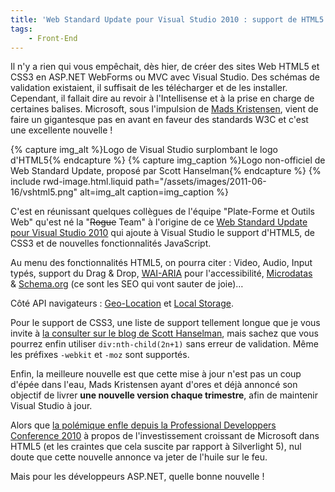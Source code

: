 ```yaml
---
title: 'Web Standard Update pour Visual Studio 2010 : support de HTML5 & CSS3'
tags:
    - Front-End
---
```


Il n'y a rien qui vous empêchait, dès hier, de créer des sites Web HTML5 et CSS3
en ASP.NET WebForms ou MVC avec Visual Studio. Des schémas de validation
existaient, il suffisait de les télécharger et de les installer. Cependant, il
fallait dire au revoir à l'Intellisense et à la prise en charge de certaines
balises. Microsoft, sous l'impulsion
de [Mads Kristensen](http://madskristensen.net/ 'Blog de Mads Kristensen'),
vient de faire un gigantesque pas en avant en faveur des standards W3C et c'est
une excellente nouvelle&nbsp;!

<!-- more -->

{% capture img_alt %}Logo de Visual Studio surplombant le logo
d'HTML5{% endcapture %} {% capture img_caption %}Logo non-officiel de Web
Standard Update, proposé par Scott Hanselman{% endcapture %}
{% include rwd-image.html.liquid
path="/assets/images/2011-06-16/vshtml5.png"
alt=img_alt
caption=img_caption
%}

C'est en réunissant quelques collègues de l'équipe "Plate-Forme et Outils Web"
qu'est né la "<del>Rogue</del> Team" à l'origine de ce
[Web Standard Update pour Visual Studio 2010](https://visualstudiogallery.msdn.microsoft.com:443/a15c3ce9-f58f-42b7-8668-53f6cdc2cd83 'Téléchargement de Web Standards Update pour Microsoft Visual Studio 2010 SPI et Visual Web Developer Express 2010 SP1')
qui ajoute à Visual Studio le support d'HTML5, de CSS3 et de nouvelles
fonctionnalités JavaScript.

Au menu des fonctionnalités HTML5, on pourra citer&nbsp;: Video, Audio, Input
typés, support du Drag &amp; Drop, [WAI-ARIA](http://www.w3.org/WAI/intro/aria)
pour l'accessibilité, [Microdatas](http://www.w3.org/TR/microdata/)
&amp; [Schema.org](http://schema.org/docs/gs.html) (ce sont les SEO qui vont
sauter de joie)…

Côté API
navigateurs&nbsp;: [Geo-Location](http://dev.w3.org/geo/api/spec-source.html) et
[Local Storage](http://www.w3.org/TR/webstorage/).

Pour le support de CSS3, une liste de support tellement longue que je vous
invite à
[la consulter sur le blog de Scott Hanselman](http://www.hanselman.com/blog/AnnouncingTheWebStandardsUpdateHTML5SupportForTheVisualStudio2010Editor.aspx 'Annonce de Web Standard Update pour Visual Studio 2010 sur le blog de Scott Hanselman'),
mais sachez que vous pourrez enfin utiliser `div:nth-child(2n+1)` sans erreur de
validation. Même les préfixes `-webkit` et `-moz` sont supportés.

Enfin, la meilleure nouvelle est que cette mise à jour n'est pas un coup d'épée
dans l'eau, Mads Kristensen ayant d'ores et déjà annoncé son objectif de livrer
**une nouvelle version chaque trimestre**, afin de maintenir Visual Studio à
jour.

Alors que
[la polémique enfle depuis la Professional Developpers Conference 2010](http://www.zdnet.com/article/microsoft-our-strategy-with-silverlight-has-shifted/)
à propos de l'investissement croissant de Microsoft dans HTML5 (et les craintes
que cela suscite par rapport à Silverlight 5), nul doute que cette nouvelle
annonce va jeter de l'huile sur le feu.

Mais pour les développeurs ASP.NET, quelle bonne nouvelle&nbsp;!

